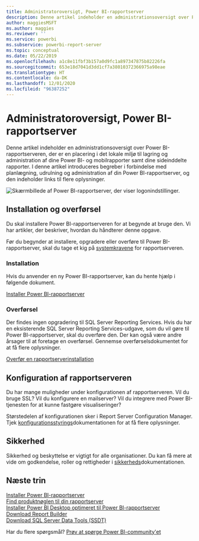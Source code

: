 ```yaml
---
title: Administratoroversigt, Power BI-rapportserver
description: Denne artikel indeholder en administrationsoversigt over Power BI-rapportserveren, der er en placering i det lokale miljø til lagring og administration af dine Power BI- og mobilrapporter samt dine sideinddelte rapporter.
author: maggiesMSFT
ms.author: maggies
ms.reviewer: ''
ms.service: powerbi
ms.subservice: powerbi-report-server
ms.topic: conceptual
ms.date: 05/22/2019
ms.openlocfilehash: a1c8e11fbf3b157a0d9fc1a897347875b82226fa
ms.sourcegitcommit: 653e18d7041d3dd1cf7a38010372366975a98eae
ms.translationtype: HT
ms.contentlocale: da-DK
ms.lasthandoff: 12/01/2020
ms.locfileid: "96387252"
---
```

# <a name="admin-overview-power-bi-report-server"></a>Administratoroversigt, Power BI-rapportserver
Denne artikel indeholder en administrationsoversigt over Power BI-rapportserveren, der er en placering i det lokale miljø til lagring og administration af dine Power BI- og mobilrapporter samt dine sideinddelte rapporter. I denne artikel introduceres begreber i forbindelse med planlægning, udrulning og administration af din Power BI-rapportserver, og den indeholder links til flere oplysninger.

![Skærmbillede af Power BI-rapportserver, der viser logonindstillinger.](media/admin-handbook-overview/admin-handbook.png)
 
## <a name="installing-and-migration"></a>Installation og overførsel
Du skal installere Power BI-rapportserveren for at begynde at bruge den. Vi har artikler, der beskriver, hvordan du håndterer denne opgave.

Før du begynder at installere, opgradere eller overføre til Power BI-rapportserver, skal du tage et kig på [systemkravene](system-requirements.md) for rapportserveren.

### <a name="installing"></a>Installation
Hvis du anvender en ny Power BI-rapportserver, kan du hente hjælp i følgende dokument. 

[Installer Power BI-rapportserver](install-report-server.md)

### <a name="migration"></a>Overførsel
Der findes ingen opgradering til SQL Server Reporting Services. Hvis du har en eksisterende SQL Server Reporting Services-udgave, som du vil gøre til Power BI-rapportserver, skal du overføre den. Der kan også være andre årsager til at foretage en overførsel. Gennemse overførselsdokumentet for at få flere oplysninger.

[Overfør en rapportserverinstallation](migrate-report-server.md)

## <a name="configuring-your-report-server"></a>Konfiguration af rapportserveren
Du har mange muligheder under konfigurationen af rapportserveren. Vil du bruge SSL? Vil du konfigurere en mailserver? Vil du integrere med Power BI-tjenesten for at kunne fastgøre visualiseringer?

Størstedelen af konfigurationen sker i Report Server Configuration Manager. Tjek [konfigurationsstyrings](/sql/reporting-services/install-windows/reporting-services-configuration-manager-native-mode)dokumentationen for at få flere oplysninger.

## <a name="security"></a>Sikkerhed
Sikkerhed og beskyttelse er vigtigt for alle organisationer. Du kan få mere at vide om godkendelse, roller og rettigheder i [sikkerheds](/sql/reporting-services/security/reporting-services-security-and-protection)dokumentationen.

## <a name="next-steps"></a>Næste trin
[Installer Power BI-rapportserver](install-report-server.md)  
[Find produktnøglen til din rapportserver](find-product-key.md)  
[Installer Power BI Desktop optimeret til Power BI-rapportserver](install-powerbi-desktop.md)  
[Download Report Builder](https://www.microsoft.com/download/details.aspx?id=53613)  
[Download SQL Server Data Tools (SSDT)](/sql/ssdt/download-sql-server-data-tools-ssdt)

Har du flere spørgsmål? [Prøv at spørge Power BI-community'et](https://community.powerbi.com/)